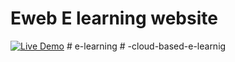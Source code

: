 # Eweb E learning website 

[![Live Demo](https://img.shields.io/badge/Live_Demo-Click_Here-brightgreen)](https://harshsfd.github.io/Eweb/)
#   e - l e a r n i n g  
 #   - c l o u d - b a s e d - e - l e a r n i g  
 